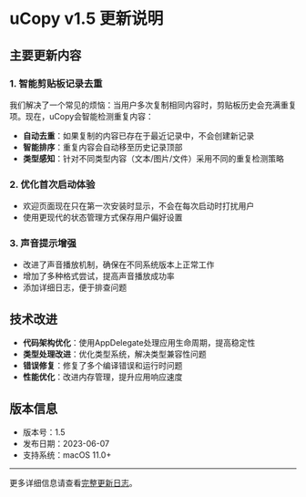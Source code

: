 # uCopy v1.5 更新说明

## 主要更新内容

### 1. 智能剪贴板记录去重

我们解决了一个常见的烦恼：当用户多次复制相同内容时，剪贴板历史会充满重复项。现在，uCopy会智能检测重复内容：

- **自动去重**：如果复制的内容已存在于最近记录中，不会创建新记录
- **智能排序**：重复内容会自动移至历史记录顶部
- **类型感知**：针对不同类型内容（文本/图片/文件）采用不同的重复检测策略

### 2. 优化首次启动体验

- 欢迎页面现在只在第一次安装时显示，不会在每次启动时打扰用户
- 使用更现代的状态管理方式保存用户偏好设置

### 3. 声音提示增强

- 改进了声音播放机制，确保在不同系统版本上正常工作
- 增加了多种格式尝试，提高声音播放成功率
- 添加详细日志，便于排查问题

## 技术改进

- **代码架构优化**：使用AppDelegate处理应用生命周期，提高稳定性
- **类型处理改进**：优化类型系统，解决类型兼容性问题
- **错误修复**：修复了多个编译错误和运行时问题
- **性能优化**：改进内存管理，提升应用响应速度

## 版本信息

- 版本号：1.5
- 发布日期：2023-06-07
- 支持系统：macOS 11.0+

---

更多详细信息请查看[完整更新日志](./CHANGELOG.md)。 